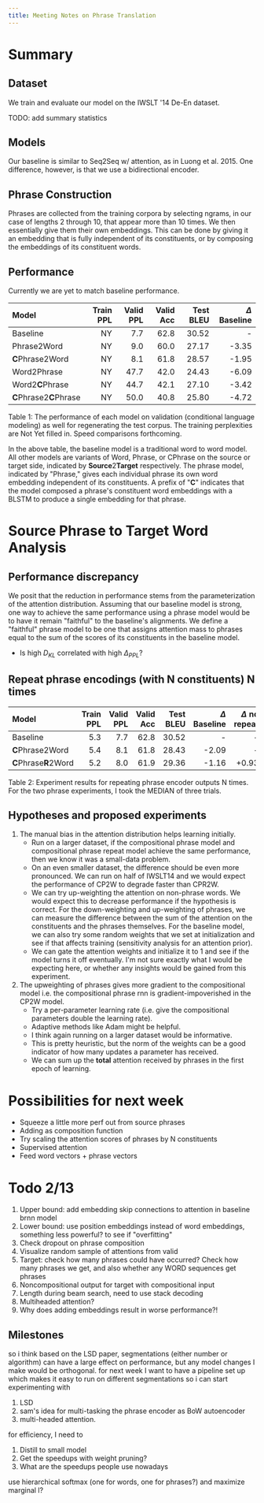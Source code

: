 ```yaml
---
title: Meeting Notes on Phrase Translation
---
```


# Summary

## Dataset

We train and evaluate our model on the IWSLT '14 De-En dataset.

TODO: add summary statistics

## Models

Our baseline is similar to Seq2Seq w/ attention, as in Luong et al. 2015.
One difference, however, is that we use a bidirectional encoder.

## Phrase Construction

Phrases are collected from the training corpora by selecting ngrams, in our case of lengths 2 through 10,
that appear more than 10 times. 
We then essentially give them their own embeddings. This can be done by giving it an embedding
that is fully independent of its constituents, or by composing the embeddings of its constituent words.

## Performance

Currently we are yet to match baseline performance.

| Model                   | Train PPL | Valid PPL | Valid Acc | Test BLEU | $\Delta$ Baseline |
| :---------------------- | --------: | --------: | --------: | --------: | ----------------: |
| Baseline                |        NY |       7.7 |      62.8 |     30.52 |                -  |
| Phrase2Word             |        NY |       9.0 |      60.0 |     27.17 |             -3.35 |
| **C**Phrase2Word        |        NY |       8.1 |      61.8 |     28.57 |             -1.95 |
| Word2Phrase             |        NY |      47.7 |      42.0 |     24.43 |             -6.09 |
| Word2**C**Phrase        |        NY |      44.7 |      42.1 |     27.10 |             -3.42 |
| **C**Phrase2**C**Phrase |        NY |      50.0 |      40.8 |     25.80 |             -4.72 |

Table 1: The performance of each model on validation (conditional language modeling)
as well for regenerating the test corpus. The training perplexities are Not Yet filled in.
Speed comparisons forthcoming.

In the above table, the baseline model is a traditional word to word model.
All other models are variants of Word, Phrase, or CPhrase on the source or target side,
indicated by **Source**2**Target** respectively.
The phrase model, indicated by "Phrase," gives each individual phrase its own word embedding
independent of its constituents.
A prefix of "**C**" indicates that the model composed a phrase's constituent word embeddings
with a BLSTM to produce a single embedding for that phrase.

# Source Phrase to Target Word Analysis

## Performance discrepancy

We posit that the reduction in performance stems from the parameterization of the attention distribution.
Assuming that our baseline model is strong, one way to achieve the same performance
using a phrase model would be to have it remain "faithful" to the baseline's alignments.
We define a "faithful" phrase model to be one that assigns attention mass to phrases equal to the sum of
the scores of its constituents in the baseline model.

* Is high $D_{KL}$ correlated with high $\Delta_{PPL}$?

## Repeat phrase encodings (with N constituents) N times

| Model                 | Train PPL | Valid PPL | Valid Acc | Test BLEU | $\Delta$ Baseline | $\Delta$ no repeat |
| :-------------------- | --------: | --------: | --------: | --------: | ----------------: | -----------------: |
| Baseline              |       5.3 |       7.7 |      62.8 |     30.52 |                 - |                  - |
| **C**Phrase2Word      |       5.4 |       8.1 |      61.8 |     28.43 |             -2.09 |                  - |
| **C**Phrase**R**2Word |       5.2 |       8.0 |      61.9 |     29.36 |             -1.16 |              +0.93 |
<!---
| **RC**Phrase2Word |       7.9 |      62.2 |     29.88 |             -0.64 |              +1.31 |
-->
Table 2: Experiment results for repeating phrase encoder outputs N times.
For the two phrase experiments, I took the MEDIAN of three trials.

## Hypotheses and proposed experiments
1. The manual bias in the attention distribution helps learning initially.
    - Run on a larger dataset, if the compositional phrase model and compositional phrase repeat model
      achieve the same performance, then we know it was a small-data problem.
    - On an even smaller dataset, the difference should be even more pronounced.
      We can run on half of IWSLT14 and we would expect the performance of CP2W to degrade 
      faster than CPR2W.
    - We can try up-weighting the attention on non-phrase words.
      We would expect this to decrease performance if the hypothesis is correct.
      For the down-weighting and up-weighting of phrases, we can measure the difference
      between the sum of the attention on the constituents and the phrases themselves.
      For the baseline model, we can also try some random weights that we set at initialization
      and see if that affects training (sensitivity analysis for an attention prior).
    - We can gate the attention weights and initialize it to 1 and see if the model turns it off
      eventually. I'm not sure exactly what I would be expecting here, or whether any insights
      would be gained from this experiment.
2. The upweighting of phrases gives more gradient to the compositional model
    i.e. the compositional phrase rnn is gradient-impoverished in the CP2W model.
    - Try a per-parameter learning rate (i.e. give the compositional parameters
      double the learning rate).
    - Adaptive methods like Adam might be helpful.
    - I think again running on a larger dataset would be informative.
    - This is pretty heuristic, but the norm of the weights can be a good indicator of
      how many updates a parameter has received.
    - We can sum up the **total** attention received by phrases in the first epoch of learning.
      
<!---
Actually, this is identical to scaling the pre-softmax attention score by N. 
Currently working on this in order to preserve speed. 

### Why does repeating improve results?
We hypothesized that the attention function has trouble with decoding the encoder's counts since the
attention mechanism utilizes a dot product and the LSTM encoder does not encode count using magnitude.
<!---
We could test this by using sum-pooling and checking the attention statistics as below in Table 5.

Actually, it turns out this hypothesis was at most half correct. 
There seems to be correlation between the norm of the embedding and the length of the phrase.
However, we believe that the norm is also well correlated with the number of times a unigram 
appears in the corpus overall (since its weights are updated as many times as it appears in the corpus times the number of epochs),
and therefore the total number of occurrences is a confounder.

Maybe the norm of the phrase is actually just approximately the max norm of its constituents.
That would not be good...

|           | Max Norm | Mean Norm | Min Norm |
| :-------- | -------: | --------: | -------: |
| Unigrams  |     5.70 |      1.73 |     1.25 |
| Bigrams   |     5.77 |      4.06 |     2.67 |
| Trigrams  |     6.27 |      4.56 |     3.12 |
| Fourgrams |     6.49 |      4.95 |     3.81 |
Table 3: Norm statistics for embeddings in the **C**Phrase model.

|           | Max Norm | Mean Norm | Min Norm |
| :-------- | -------: | --------: | -------: |
| Unigrams  |     5.87 |      1.81 |     1.26 |
| Bigrams   |     5.28 |      3.88 |     2.64 |
| Trigrams  |     5.37 |      4.09 |     2.99 |
| Fourgrams |     5.96 |      4.24 |     3.22 |
Table 4: Norm statistics for embeddings in the **C**Phrase repeat model.

Maybe this is why ELMo is not so nice as an encoder.
We could test this by trying to extract both neighbouring words as well as their counts.

Alternatively, it could be a optimization/learning problem, and more attention allows faster learning.
Maybe comparing the grad norms of the non-scaled and scaled models could be elucidating,
but we wonder if that is a valid indicator. Rather than the attention score, we could scale the 
module specific learning rate.

### Well, why does it not help for Phrase2Word?

We need to think more about this.

## Paying attention to attention

We think the attention scores on constituents of a phrase must be summed together for this to be a fair comparison.

| Model             | Average H | Average $D_{KL}(Baseline // Model)$ |           |
| :---------------- | --------: | ----------------------------------: | --------: |
| Baseline          |           |                                     |           |
| Phrase2Word       |           |                                     |           |
| **R**Phrase2Word  |           |                                     |           |
| **C**Phrase2Word  |           |                                     |           |
| **RC**Phrase2Word |           |                                     |           |
Table 4: Attention statistics.

## Generation errors

* During generation, where were the worst errors?
  How do you quantify an error during generation?
-->
# Possibilities for next week
* Squeeze a little more perf out from source phrases
* Adding as composition function
* Try scaling the attention scores of phrases by N constituents
* Supervised attention
* Feed word vectors + phrase vectors
<!---
* Multiheaded attention
    * My reservation with this is that if it results in a performance increase,
      then it should be used in the baseline as well.
* Analysis on Phrase to Phrase
* Annotated heatmap in visdom
* Citations!
* Fusion in onmt and beam search
-->

# Todo 2/13
1. Upper bound: add embedding skip connections to attention in baseline brnn model
2. Lower bound: use position embeddings instead of word embeddings, something less powerful? to see if "overfitting"
3. Check dropout on phrase composition
4. Visualize random sample of attentions from valid
5. Target: check how many phrases could have occurred? Check how many phrases we get, and also whether any WORD sequences get phrases
6. Noncompositional output for target with compositional input
7. Length during beam search, need to use stack decoding
8. Multiheaded attention?
9. Why does adding embeddings result in worse performance?!

## Milestones

so i think based on the LSD paper, segmentations (either number or algorithm) can have a large effect on performance,
but any model changes I make would be orthogonal.
for next week I want to have a pipeline set up which makes it easy to run on different segmentations so
i can start experimenting with

1. LSD
2. sam's idea for multi-tasking the phrase encoder as BoW autoencoder
3. multi-headed attention.

for efficiency, I need to 
1. Distill to small model
2. Get the speedups with weight pruning? 
3. What are the speedups people use nowadays

use hierarchical softmax (one for words, one for phrases?) and maximize marginal l?

